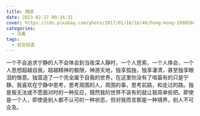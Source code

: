 ```yaml
---
title: 偶感
date: 2023-02-27 00:34:31
cover: https://cdn.pixabay.com/photo/2017/01/18/16/46/hong-kong-1990268_1280.jpg 
categories:
  - 活着
tags:
  - 弧言弧语
---
```

一个不会追求宁静的人不会体会到当夜深人静时，一个人思索，一个人体会，一个人思想超越自我，超越精神的极限，神游天地，独享孤独，独享凄清，甚至独享眼泪的惬意。独营造了一个完全属于自我的世界，在这里你没有了喧嚣有的只是宁静。我喜欢在宁静中思考，思考周围的人，周围的事，思考前路，和走过的路。独是我无法或不愿面对时的一种反应，既然我的世界不该有的就让我简单些把。即使是一个人，即使是别人都不认可的一种状态，但对我而言那是一种境界，别人不可企及。

